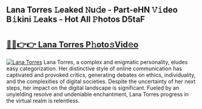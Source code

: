 ## Lana Torres 𝙻eaked 𝙽u𝚍e - Part-eHN 𝚅𝚒deo B𝚒kini 𝙻eaks - Hot All 𝙿hotos D5taF

# <h2><a href="http://ld52utu.urlbe.top/?page=Lana+Torres">🔗🔗👉👉 Lana Torres P𝚑oto𝚜Vid𝚎o</a></h2>

[![Lana Torres](https://i.imgur.com/eBuTRDB.gif)](http://ld52utu.urlbe.top/?page=Lana+Torres)
Lana Torres, a complex and enigmatic personality, eludes easy categorization. Her distinctive style of online communication has captivated and provoked critics, generating debates on ethics, individuality, and the complexities of digital societies. Despite the uncertainty of her next steps, her impact on the digital landscape is significant. Fueled by an unyielding resolve and undeniable enchantment, Lana Torres progress in the virtual realm is relentless.
